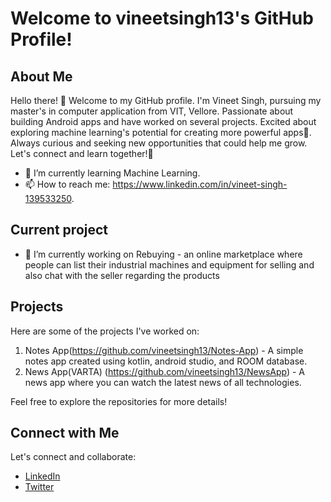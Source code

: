 # Welcome to vineetsingh13's GitHub Profile!

## About Me
Hello there! 👋 Welcome to my GitHub profile. I'm Vineet Singh, pursuing my master's in computer application from VIT, Vellore. Passionate about building Android apps and have worked on several projects. Excited about exploring machine learning's potential for creating more powerful apps🚀. Always curious and seeking new opportunities that could help me grow. Let's connect and learn together!👋

- 🌱 I’m currently learning Machine Learning.
- 📫 How to reach me: https://www.linkedin.com/in/vineet-singh-139533250.

## Current project
- 🔭 I’m currently working on Rebuying - an online marketplace where people can list their industrial machines and equipment for selling and also chat with the seller regarding the products

## Projects

Here are some of the projects I've worked on:

1. Notes App(https://github.com/vineetsingh13/Notes-App) - A simple notes app created using kotlin, android studio, and ROOM database.
2. News App(VARTA) (https://github.com/vineetsingh13/NewsApp) - A news app where you can watch the latest news of all technologies.

Feel free to explore the repositories for more details!

## Connect with Me

Let's connect and collaborate:

- [LinkedIn](https://www.linkedin.com/in/vineet-singh-139533250)
- [Twitter](https://twitter.com/vineet13502?t=vYcwzleM6ZMXR8wLIYjSog&s=09)
